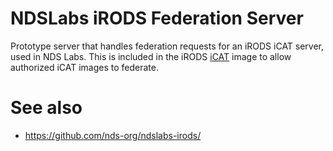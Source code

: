 # NDSLabs iRODS Federation Server

Prototype server that handles federation requests for an iRODS iCAT server, used in NDS Labs. This is included in the iRODS [iCAT](https://github.com/nds-org/ndslabs-irods/tree/master/dockerfiles/icat) image to allow authorized iCAT images to federate.

# See also
* https://github.com/nds-org/ndslabs-irods/
